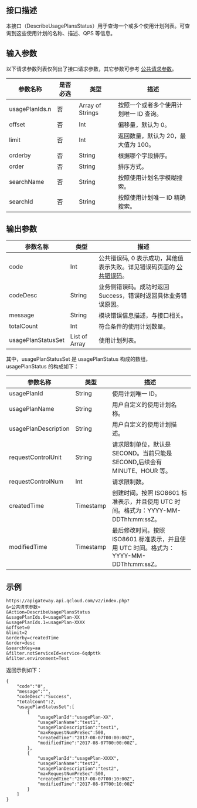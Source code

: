 ## 接口描述

本接口（DescribeUsagePlansStatus）用于查询一个或多个使用计划列表。可查询到这些使用计划的名称、描述、QPS 等信息。

## 输入参数

以下请求参数列表仅列出了接口请求参数，其它参数可参考 [公共请求参数](/document/api/213/6976)。

| 参数名称           | 是否必选 | 类型               | 描述                  |
| -------------- | ---- | ---------------- | ------------------- |
| usagePlanIds.n | 否    | Array of Strings | 按照一个或者多个使用计划唯一 ID 查询。 |
| offset         | 否    | Int              | 偏移量，默认为 0。           |
| limit          | 否    | Int              | 返回数量，默认为 20，最大值为 100。 |
| orderby        | 否    | String           | 根据哪个字段排序。           |
| order          | 否    | String           | 排序方式。               |
| searchName     | 否    | String           | 按照使用计划名字模糊搜索。       |
| searchId       | 否    | String           | 按照使用计划唯一 ID 精确搜索。     |

## 输出参数

| 参数名称               | 类型            | 描述                                       |
| ------------------ | ------------- | ---------------------------------------- |
| code               | Int           | 公共错误码, 0 表示成功，其他值表示失败。详见错误码页面的 <a href="http://tcecqpoc.fsphere.cn/doc/api/372/%E9%94%99%E8%AF%AF%E7%A0%81#1.E3.80.81.E5.85.AC.E5.85.B1.E9.94.99.E8.AF.AF.E7.A0.81" title="公共错误码">公共错误码</a>。 |
| codeDesc           | String        | 业务侧错误码。成功时返回 Success，错误时返回具体业务错误原因。       |
| message            | String        | 模块错误信息描述，与接口相关。                          |
| totalCount         | Int           | 符合条件的使用计划数量。                             |
| usagePlanStatusSet | List of Array | 使用计划列表。                                  |

其中，usagePlanStatusSet 是 usagePlanStatus 构成的数组，usagePlanStatus 的构成如下：

| 参数名称                 | 类型        | 描述                                       |
| -------------------- | --------- | ---------------------------------------- |
| usagePlanId          | String    | 使用计划唯一 ID。                                |
| usagePlanName        | String    | 用户自定义的使用计划名称。                            |
| usagePlanDescription | String    | 用户自定义的使用计划描述。                            |
| requestControlUnit   | String    | 请求限制单位，默认是 SECOND。当前只能是 SECOND,后续会有 MINUTE、HOUR 等。 |
| requestControlNum    | Int       | 请求限制数。                                   |
| createdTime          | Timestamp | 创建时间。按照 ISO8601 标准表示，并且使用 UTC 时间。格式为：YYYY-MM-DDThh:mm:ssZ。 |
| modifiedTime         | Timestamp | 最后修改时间。按照 ISO8601 标准表示，并且使用 UTC 时间。格式为：YYYY-MM-DDThh:mm:ssZ。 |


## 示例 
```
https://apigateway.api.qcloud.com/v2/index.php?
&<公共请求参数>
&Action=DescribeUsagePlansStatus
&usagePlanIds.0=usagePlan-XX
&usagePlanIds.1=usagePlan-XXXX
&offset=0
&limit=2
&orderby=createdTime
&order=desc
&searchKey=aa
&filter.notServiceId=service-6qdpttk
&filter.environment=Test
```
返回示例如下：
```
{
    "code":"0",
    "message":"",
    "codeDesc":"Success",      
    "totalCount":2,
	"usagePlanStatusSet":[
		{
			"usagePlanId":"usagePlan-XX",
			"usagePlanName":"test1",
			"usagePlanDescription":"test1",
			"maxRequestNumPreSec":500,
			"createdTime":"2017-08-07T00:00:00Z",
			"modifiedTime":"2017-08-07T00:00:00Z",
		},
		{
			"usagePlanId":"usagePlan-XXXX",
			"usagePlanName":"test2",
			"usagePlanDescription":"test2",
			"maxRequestNumPreSec":500,
			"createdTime":"2017-08-07T00:10:00Z",
			"modifiedTime":"2017-08-07T00:10:00Z"
		}
	]
}
```




